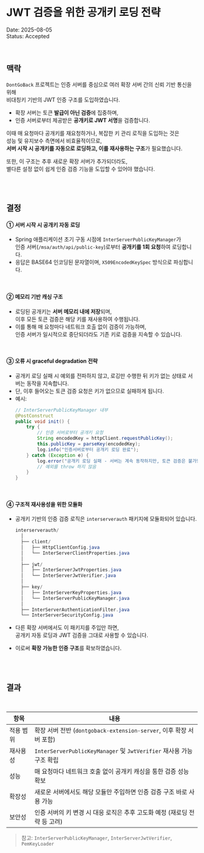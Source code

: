 # JWT 검증을 위한 공개키 로딩 전략

Date: 2025-08-05  
Status: Accepted

<br/>

## 맥락

`DontGoBack` 프로젝트는 인증 서버를 중심으로 여러 확장 서버 간의 신뢰 기반 통신을 위해  
비대칭키 기반의 JWT 인증 구조를 도입하였습니다.

- 확장 서버는 토큰 **발급이 아닌 검증**에 집중하며,
- 인증 서버로부터 제공받은 **공개키로 JWT 서명**을 검증합니다.

이때 매 요청마다 공개키를 재요청하거나, 복잡한 키 관리 로직을 도입하는 것은  
성능 및 유지보수 측면에서 비효율적이므로,  
**서버 시작 시 공개키를 자동으로 로딩하고, 이를 재사용하는 구조**가 필요했습니다.

또한, 이 구조는 추후 새로운 확장 서버가 추가되더라도,  
별다른 설정 없이 쉽게 인증 검증 기능을 도입할 수 있어야 했습니다.

<br/>
<br/>

## 결정

#### ① 서버 시작 시 공개키 자동 로딩

- Spring 애플리케이션 초기 구동 시점에 `InterServerPublicKeyManager`가  
  인증 서버(`/msa/auth/api/public-key`)로부터 **공개키를 1회 요청**하여 로딩합니다.
- 응답은 BASE64 인코딩된 문자열이며, `X509EncodedKeySpec` 방식으로 파싱합니다.

<br/>

#### ② 메모리 기반 캐싱 구조

- 로딩된 공개키는 **서버 메모리 내에 저장**되며,  
  이후 모든 토큰 검증은 해당 키를 재사용하여 수행됩니다.
- 이를 통해 매 요청마다 네트워크 호출 없이 검증이 가능하며,  
  인증 서버가 일시적으로 중단되더라도 기존 키로 검증을 지속할 수 있습니다.

<br/>

#### ③ 오류 시 graceful degradation 전략

- 공개키 로딩 실패 시 예외를 전파하지 않고, 로깅만 수행한 뒤 키가 없는 상태로 서버는 동작을 지속합니다.
- 단, 이후 들어오는 토큰 검증 요청은 키가 없으므로 실패하게 됩니다.
- 예시:
  ```java
  // InterServerPublicKeyManager 내부
  @PostConstruct
  public void init() {
      try {
          // 인증 서버로부터 공개키 요청
          String encodedKey = httpClient.requestPublicKey();
          this.publicKey = parseKey(encodedKey);
          log.info("인증서버로부터 공개키 로딩 완료");
      } catch (Exception e) {
          log.error("공개키 로딩 실패 - 서버는 계속 동작하지만, 토큰 검증은 불가합니다.", e);
          // 예외를 throw 하지 않음
      }
  }
  ```

<br/>

#### ④ 구조적 재사용성을 위한 모듈화

- 공개키 기반의 인증 검증 로직은 `interserverauth` 패키지에 모듈화되어 있습니다.

  ```java
  interserverauth/
    │
    ├── client/
    │   ├── HttpClientConfig.java
    │   └── InterServerClientProperties.java
    │
    ├── jwt/
    │   ├── InterServerJwtProperties.java
    │   └── InterServerJwtVerifier.java
    │
    ├── key/
    │   ├── InterServerKeyProperties.java
    │   └── InterServerPublicKeyManager.java
    │
    ├── InterServerAuthenticationFilter.java
    └── InterServerSecurityConfig.java
  ```

- 다른 확장 서버에서도 이 패키지를 주입만 하면,  
  공개키 자동 로딩과 JWT 검증을 그대로 사용할 수 있습니다.
- 이로써 **확장 가능한 인증 구조**를 확보하였습니다.

<br/>
<br/>

## 결과

<br/>

| 항목      | 내용                                                                      |
| --------- | ------------------------------------------------------------------------- |
| 적용 범위 | 확장 서버 전반 (`dontgoback-extension-server`, 이후 확장 서버 포함)       |
| 재사용성  | `InterServerPublicKeyManager` 및 `JwtVerifier` 재사용 가능 구조 확립      |
| 성능      | 매 요청마다 네트워크 호출 없이 공개키 캐싱을 통한 검증 성능 확보          |
| 확장성    | 새로운 서버에서도 해당 모듈만 주입하면 인증 검증 구조 바로 사용 가능      |
| 보안성    | 인증 서버의 키 변경 시 대응 로직은 추후 고도화 예정 (재로딩 전략 등 고려) |

> 참고: `InterServerPublicKeyManager`, `InterServerJwtVerifier`, `PemKeyLoader`
